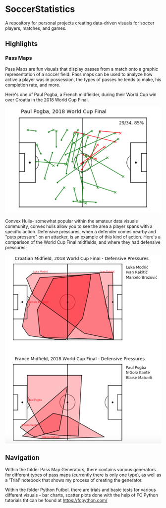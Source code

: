 # SoccerStatistics
A repository for personal projects creating data-driven visuals for soccer players, matches, and games.

## Highlights 

### Pass Maps

Pass Maps are fun visuals that display passes from a match onto a graphic representation of a soccer field. Pass maps can be used to analyze how active a player was in possession, the types of passes he tends to make, his completion rate, and more. 

Here's one of Paul Pogba, a French midfielder, during their World Cup win over Croatia in the 2018 World Cup Final. 

![PaulPogbaPlot](PogbaWCFinal.png)

Convex Hulls- somewhat popular within the amateur data visuals community, convex hulls allow you to see the area a player spans with a specific action. Defensive pressures, when a defender comes nearby and "puts pressure" on an attacker, is an example of this kind of action. Here's a comparison of the World Cup Final midfields, and where they had defensive pressures

![DefensivePressures](FranceVCroatiaMidfieldPressures.png)

## Navigation

Within the folder Pass Map Generators, there contains various generators for different types of pass maps (currently there is only one type), as well as a 'Trial' notebook that shows my process of creating the generator. 

Within the folder Python Futbol, there are trials and basic tests for various different visuals - bar charts, scatter plots done with the help of FC Python tutorials tht can be found at https://fcpython.com/





